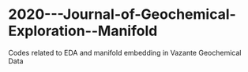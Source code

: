 # 2020---Journal-of-Geochemical-Exploration--Manifold
Codes related to EDA and manifold embedding in Vazante Geochemical Data
